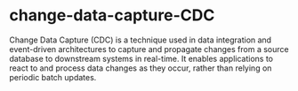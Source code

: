 # change-data-capture-CDC
Change Data Capture (CDC) is a technique used in data integration and event-driven architectures to capture and propagate changes from a source database to downstream systems in real-time. It enables applications to react to and process data changes as they occur, rather than relying on periodic batch updates.
